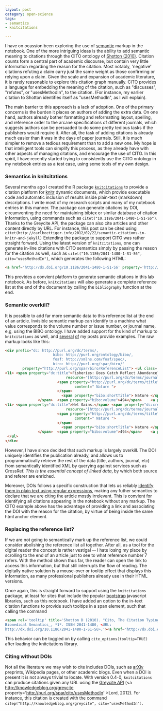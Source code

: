 ```yaml
---
layout: post
category: open-science
tags: 
- semantics
- knitcitations

---
```


 

I have on ocassion been exploring the use of [semantic](/tags.html/#semantics) markup in the notebook.  One of the more intriguing ideas is the ability to add semantic meaning to citations through the CITO ontology of <span rel='tooltip' title='Shotton D (2010). "Cito, The Citation Typing Ontology." _Journal
of Biomedical Semantics_, *1*. ISSN 2041-1480, <URL:
http://dx.doi.org/10.1186/2041-1480-1-S1-S6>.'><a href='http://dx.doi.org/10.1186/2041-1480-1-S1-S6' property='http://purl.org/spar/cito/usesMethodIn' >Shotton (2010)</a></span>.  Citation counts form a central part of academic discourse, but contain very little information regarding the reason for the citation.  Most notably, 'negative' citations refuting a claim carry just the same weight as those confirming or relying upon a claim.  Given the scale and expansion of academic literature, it is rarely reasonable to explore this citation graph manually.  CITO provides a language for embedding the meaning of the citation, such as "discusses", "refutes", or "usesMethodIn", to the citation.  (For instance, my earlier citation to Shotton identifies itself as "usesMethodIn", as I will explain). 

The main barrier to this approach is a lack of adoption.  One of the primary concerns is the burden it places on authors of adding the extra data.  On one hand, authors already bother formatting and reformatting layout, spelling, and reference order to the arcane specifications of different journals, which suggests authors can be persuaded to do some pretty tedious tasks if the publishers would require it.  After all, the task of adding citations is already much easier than it was in the days of paper journals.  Still, it is much simpler to remove a tedious requirement than to add a new one.  My hope is that intelligent tools can simplify this process, as they already have with other aspects of managing citations, and encourage the use of CITO.  In this spirit, I have recently started trying to consistently use the CITO ontology in my notebook entries as a test case, using some tools of my own design.  

### Semantics in knitcitations

Several months ago I created the R package [`knitcitations`](https://github.com/cboettig/knitcitations) to provide a citation platform for [knitr](http://yihui.name/knitr) dynamic documents, which provide executable code and automatic inclusion of results inside plain-text (markdown) descriptions.  I write most of my research scripts and many of my notebook entries in this manner. The package can generate citations by DOI, circumventing the need for maintaining bibtex or similar database of citation information, using commands such as `citet("10.1186/2041-1480-1-S1-S6")`.   Thanks to the Greycite API, the package can also cite articles and other content directly by URL. For instance, this post can be cited using `citet(http://carlboettiger.info/2012/02/22/semantic-citations-in-knitr-and-jekyll)` Extending the package to support CITO was rather straight forward.  Using the latest version of `knitcitations`, one can generate in-line citations with CITO semantics simply by passing the reason for the citation as well, such as `citet("10.1186/2041-1480-1-S1-S6", cito="usesMethodIn")`, which generates the following HTML:

```html
<a href='http://dx.doi.org/10.1186/2041-1480-1-S1-S6' property='http://purl.org/spar/cito/usesMethodIn' >Shotton (2010)</a>
```

This provides a convient platform to generate semantic citations in this lab notebook.  As before, `knitcitations` will also generate a complete reference list at the end of the document by calling the `bibliography` function at the end. 

### Semantic overkill?

It is possible to add far more semantic data to this reference list at the end of an article.  Invisible semantic markup can identify to a machine what value corresponds to the volume number or issue number, or journal name, e,g, using the BIBO ontology.  I have added support for ths kind of markup to `knitcitations` as well, and [several](/2013/02/12/notes.html) [of](/2013/02/21/notes.html) my posts provide examples. The raw markup looks like this: 

```html
<div prefix="dc: http://purl.org/dc/terms/,
                      bibo: http://purl.org/ontology/bibo/,
                      foaf: http://xmlns.com/foaf/spec/,
                      biro: http://purl.org/spar/biro/"
        property="http://purl.org/spar/biro/ReferenceList"> <ul class='bibliography'> 
<li> <span property="dc:title">Fisheries: Does Catch Reflect Abundance?.</span> <span property="dc:creator"> <span property="foaf:givenName">Daniel</span> <span property="foaf:familyName">Pauly</span>, </span><span property="dc:creator"> <span property="foaf:givenName">Ray</span> <span property="foaf:familyName">Hilborn</span>, </span><span property="dc:creator"> <span property="foaf:givenName">Trevor A.</span> <span property="foaf:familyName">Branch</span>, </span>  (<span property="dc:date">2013</span>)  <span rel="http://purl.org/dc/terms/isPartOf" 
                            resource="[http://purl.org/dc/terms/journal]">
                        <span property="http://purl.org/dc/terms/title"
                                content=" Nature ">
                        </span>
                          <span property="bibo:shortTitle"> Nature </span>
               </span>  <span property="bibo:volume">494</span>    <a property="bibo:doi" href="http://dx.doi.org/10.1038/494303a">10.1038/494303a</a> </li>
<li> <span property="dc:title">Net Gains.</span> <span property="dc:creator"> <span property="foaf:givenName">unknown</span> <span property="foaf:familyName">unknown</span>, </span>  (<span property="dc:date">2013</span>)  <span rel="http://purl.org/dc/terms/isPartOf" 
                            resource="[http://purl.org/dc/terms/journal]">
                        <span property="http://purl.org/dc/terms/title"
                                content=" Nature ">
                        </span>
                          <span property="bibo:shortTitle"> Nature </span>
               </span>  <span property="bibo:volume">494</span>    <a property="bibo:doi" href="http://dx.doi.org/10.1038/494282a">10.1038/494282a</a> </li>
 </ul>
</div>
```


However, I have since decided that such markup is largely overkill. The DOI uniquely identifies the publication already, and allows us to programmatically retrieve the rest of the data (title, authors, journal, etc) from semantically identified XML by querying against services such as CrossRef.   *This is the essential concept of linked data*, by which both source and referer are enriched. 

Moreover, DOIs follows a specific construction that lets us reliably [identify them in plain text using regular expressions](http://stackoverflow.com/questions/27910/finding-a-doi-in-a-document-or-page), making any futher semantics to declare that we are citing the article mostly irrelevant.  This is convient for identifying all citations appearing in the notebook without any markup. The CITO example above has the advantage of providing a link and associating the DOI with the reason for the citation, by virtue of being inside the same html anchor element.    


### Replacing the reference list?

If we are not going to semantically mark up the reference list, we could consider abolishing the reference list all together.  After all, as a tool for the digital reader the concept is rather vestigal -- I hate losing my place by scrolling to the end of an article just to see to what reference number 7 refers.  With the method shown thus far, the reader can open the link to access this information, but that still interrupts the flow of reading.  The digitally native solution is a mouse-over or tooltip effect that displays this information, as many professional publishers already use in their HTML versions.  

Once again, this is straight forward to support using the `knitcitations` package, at least for sites that include the popular [bootstrap](http://twitter.github.com/bootstrap) javascript libraries, such as this notebook.  I have added an option to the in-text citation functions to provide such tooltips in a span element, such that calling the command


```html
<span rel='tooltip' title='Shotton D (2010). "Cito, The Citation Typing Ontology." _Journal of
Biomedical Semantics_, *1*. ISSN 2041-1480, <URL:
http://dx.doi.org/10.1186/2041-1480-1-S1-S6>.'><a href='http://dx.doi.org/10.1186/2041-1480-1-S1-S6' property='http://purl.org/spar/cito/usesMethodIn' >Shotton (2010)</a></span>
```

This behavior can be toggled on by calling `cite_options(tooltip=TRUE)` after loading the knitcitations library.

### Citing without DOIs

Not all the literature we may wish to cite includes DOIs, such as [arXiv](http://arxiv.org) preprints, Wikipedia pages, or other academic blogs.  Even when a DOI is present it is not always trivial to locate.  With version 0.4-0, `knitcitations` can produce citations given any URL using the [Greycite API](http://greycite.knowledgeblog.org) (<span rel='tooltip' title='Lord P (2012). "Greycite." <URL:
http://knowledgeblog.org/greycite> [Online. last-accessed:
2012-10-10 13:36:24]. <URL: http://knowledgeblog.org/greycite>.'><a http://knowledgeblog.org/greycite property='http://purl.org/spar/cito/usesMethodIn' >Lord, 2012</a></span>). For instance, this citation is created with the command  `citep("http://knowledgeblog.org/greycite", cito="usesMethodIn")`.  




